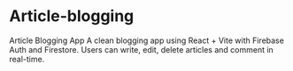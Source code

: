 # Article-blogging
 Article Blogging App A clean blogging app using React + Vite with Firebase Auth and Firestore. Users can write, edit, delete articles and comment in real-time.
